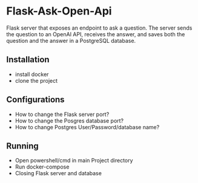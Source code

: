 # Flask-Ask-Open-Api
Flask server that exposes an endpoint to ask a question. The server sends the question to an OpenAI API, receives the answer, and saves both the question and the answer in a PostgreSQL database.

## Installation
- install docker
- clone the project
## Configurations
- How to change the Flask server port?
- How to change the Posgres database port?
- How to change Postgres User/Password/database name?
## Running
- Open powershell/cmd in main Project directory
- Run docker-compose
- Closing Flask server and database
